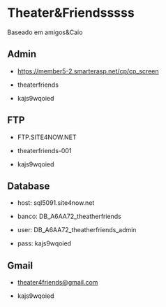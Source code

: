 # Theater&Friendsssss

Baseado em amigos&Caio


## Admin

- https://member5-2.smarterasp.net/cp/cp_screen

- theaterfriends

- kajs9wqoied


## FTP

- FTP.SITE4NOW.NET

- theaterfriends-001

- kajs9wqoied


## Database

- host: sql5091.site4now.net

- banco: DB_A6AA72_theatherfriends

- user: DB_A6AA72_theatherfriends_admin

- pass: kajs9wqoied


## Gmail

- theater4friends@gmail.com

- kajs9wqoied
